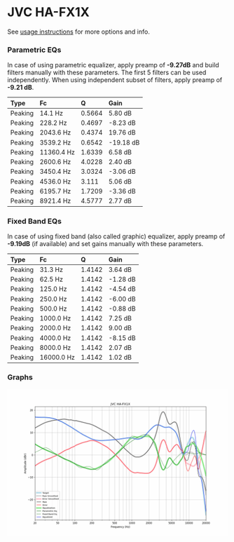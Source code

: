 # JVC HA-FX1X
See [usage instructions](https://github.com/jaakkopasanen/AutoEq#usage) for more options and info.

### Parametric EQs
In case of using parametric equalizer, apply preamp of **-9.27dB** and build filters manually
with these parameters. The first 5 filters can be used independently.
When using independent subset of filters, apply preamp of **-9.21 dB**.

| Type    | Fc         |      Q | Gain      |
|:--------|:-----------|:-------|:----------|
| Peaking | 14.1 Hz    | 0.5664 | 5.80 dB   |
| Peaking | 228.2 Hz   | 0.4697 | -8.23 dB  |
| Peaking | 2043.6 Hz  | 0.4374 | 19.76 dB  |
| Peaking | 3539.2 Hz  | 0.6542 | -19.18 dB |
| Peaking | 11360.4 Hz | 1.6339 | 6.58 dB   |
| Peaking | 2600.6 Hz  | 4.0228 | 2.40 dB   |
| Peaking | 3450.4 Hz  | 3.0324 | -3.06 dB  |
| Peaking | 4536.0 Hz  | 3.111  | 5.06 dB   |
| Peaking | 6195.7 Hz  | 1.7209 | -3.36 dB  |
| Peaking | 8921.4 Hz  | 4.5777 | 2.77 dB   |

### Fixed Band EQs
In case of using fixed band (also called graphic) equalizer, apply preamp of **-9.19dB**
(if available) and set gains manually with these parameters.

| Type    | Fc         |      Q | Gain     |
|:--------|:-----------|:-------|:---------|
| Peaking | 31.3 Hz    | 1.4142 | 3.64 dB  |
| Peaking | 62.5 Hz    | 1.4142 | -1.28 dB |
| Peaking | 125.0 Hz   | 1.4142 | -4.54 dB |
| Peaking | 250.0 Hz   | 1.4142 | -6.00 dB |
| Peaking | 500.0 Hz   | 1.4142 | -0.88 dB |
| Peaking | 1000.0 Hz  | 1.4142 | 7.25 dB  |
| Peaking | 2000.0 Hz  | 1.4142 | 9.00 dB  |
| Peaking | 4000.0 Hz  | 1.4142 | -8.15 dB |
| Peaking | 8000.0 Hz  | 1.4142 | 2.07 dB  |
| Peaking | 16000.0 Hz | 1.4142 | 1.02 dB  |

### Graphs
![](./JVC%20HA-FX1X.png)